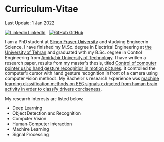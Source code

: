 # Curriculum-Vitae
Last Update: 1 Jan 2022


[![Linkedin](https://i.stack.imgur.com/gVE0j.png) LinkedIn](https://www.linkedin.com/in/yaldaforoutan)
&nbsp;
[![GitHub](https://i.stack.imgur.com/tskMh.png) GitHub](https://github.com/Youlenda)



I am a PhD student at [Simon Fraser University](https://www.sfu.ca) and studying Engineerin Science. I have finished my M.Sc. degree in Electrical Engineering at [the University of Tehran](https://ut.ac.ir/en) and graduated with my B.Sc. degree in Control Engineering from [Amirkabir University of Technology](https://aut.ac.ir/en). I have written a research paper, results from my master's thesis, titled [Control of computer pointer using hand gesture recognition in motion pictures](https://github.com/Youlenda/Mouse-using-hand-gesture-recognition-). It controlled the computer's cursor with hand gesture recognition in front of a camera using computer vision methods. My Bachelor's research experience was [machine learning classification methods on EEG signals extracted from human brain activity in order to classify drivers conciseness](https://github.com/Youlenda/Driver-s-consciousness-level-analysis-using-EEG-signals). 


My research interests are listed below:

* Deep Learning
* Object Detection and Recognition
* Computer Vision
* Human-Computer Interaction
* Machine Learning
* Signal Processing
